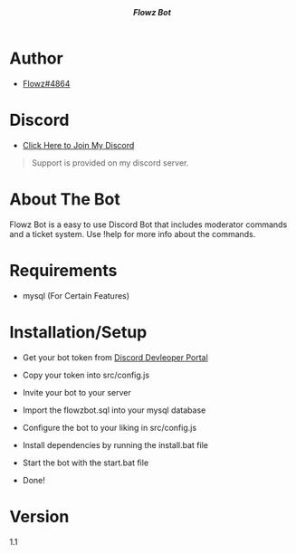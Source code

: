 <div align="center">
   <strong><i>Flowz Bot</i></strong>
 <br>
 <br>

  <a href="https://discord.gg/SdWw3F7WM5">
  </a> 
</div>

# Author

* [Flowz#4864](https://github.com/flowzwastaken)

# Discord

* [Click Here to Join My Discord](https://discord.gg/eUQwKXkg2M)

> Support is provided on my discord server.

# About The Bot

Flowz Bot is a easy to use Discord Bot that includes moderator commands and a ticket system. Use !help for more info about the commands.

# Requirements

- mysql (For Certain Features)

# Installation/Setup

- Get your bot token from [Discord Devleoper Portal](https://discord.com/developers/applications/me)
- Copy your token into src/config.js
- Invite your bot to your server

- Import the flowzbot.sql into your mysql database

- Configure the bot to your liking in src/config.js

- Install dependencies by running the install.bat file

- Start the bot with the start.bat file

- Done!

# Version
1.1
